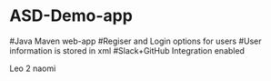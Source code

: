 # ASD-Demo-app
#Java Maven web-app
#Regiser and Login options for users
#User information is stored in xml
#Slack+GitHub Integration enabled

Leo 2
naomi
